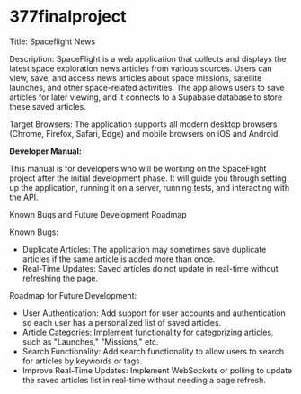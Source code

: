 # 377finalproject

Title: Spaceflight News

Description: SpaceFlight is a web application that collects and displays the latest space exploration news articles from various sources. Users can view, save, and access news articles about space missions, satellite launches, and other space-related activities. The app allows users to save articles for later viewing, and it connects to a Supabase database to store these saved articles.


Target Browsers: The application supports all modern desktop browsers (Chrome, Firefox, Safari, Edge) and mobile browsers on iOS and Android.



**Developer Manual:**

This manual is for developers who will be working on the SpaceFlight project after the initial development phase. It will guide you through setting up the application, running it on a server, running tests, and interacting with the API.

Known Bugs and Future Development Roadmap

Known Bugs:
  - Duplicate Articles: The application may sometimes save duplicate articles if the same article is added more than once.
  - Real-Time Updates: Saved articles do not update in real-time without refreshing the page.

Roadmap for Future Development:
  - User Authentication: Add support for user accounts and authentication so each user has a personalized list of saved articles.
  - Article Categories: Implement functionality for categorizing articles, such as "Launches," "Missions," etc.
  - Search Functionality: Add search functionality to allow users to search for articles by keywords or tags.
  - Improve Real-Time Updates: Implement WebSockets or polling to update the saved articles list in real-time without needing a page refresh.
